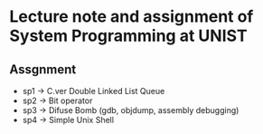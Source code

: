 # Lecture note and assignment of System Programming at UNIST

## Assgnment

- sp1 -> C.ver Double Linked List Queue
- sp2 -> Bit operator
- sp3 -> Difuse Bomb (gdb, objdump, assembly debugging)
- sp4 -> Simple Unix Shell
